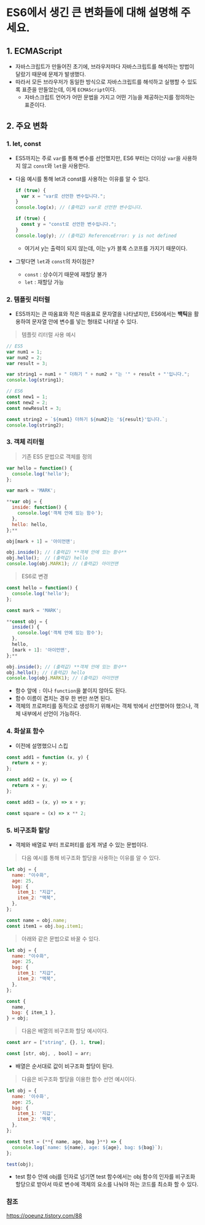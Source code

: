 # ES6에서 생긴 큰 변화들에 대해 설명해 주세요.

## 1. ECMAScript

- 자바스크립트가 만들어진 초기에, 브라우저마다 자바스크립트를 해석하는 방법이 달랐기 때문에 문제가 발생했다.
- 따라서 모든 브라우저가 동일한 방식으로 자바스크립트를 해석하고 실행할 수 있도록 표준을 만들었는데, 이게 `ECMAScript`이다.
  - 자바스크립트 언어가 어떤 문법을 가지고 어떤 기능을 제공하는지를 정의하는 표준이다.

## 2. 주요 변화

### 1. let, const

- ES5까지는 주로 `var`를 통해 변수를 선언했지만, ES6 부터는 더이상 `var`을 사용하지 않고 `const`와 `let`을 사용한다.
- 다음 예시를 통해 let과 const를 사용하는 이유를 알 수 있다.

  ```jsx
  if (true) {
    var x = "var로 선언한 변수입니다.";
  }
  console.log(x); // (출력값) var로 선언한 변수입니다.

  if (true) {
    const y = "const로 선언한 변수입니다.";
  }
  console.log(y); // (출력값) ReferenceError: y is not defined
  ```

  - 여기서 y는 출력이 되지 않는데, 이는 y가 블록 스코프를 가지기 때문이다.

- 그렇다면 `let`과 `const`의 차이점은?
  - `const` : 상수이기 때문에 재할당 불가
  - `let` : 재할당 가능

### 2. 템플릿 리터럴

- ES5까지는 큰 따옴표와 작은 따옴표로 문자열을 나타냈지만, ES6에서는 **백틱**을 활용하여 문자열 안에 변수를 넣는 형태로 나타낼 수 있다.

> 템플릿 리터럴 사용 예시

```jsx
// ES5
var num1 = 1;
var num2 = 2;
var result = 3;

var string1 = num1 + " 더하기 " + num2 + "는 '" + result + "'입니다.";
console.log(string1);

// ES6
const new1 = 1;
const new2 = 2;
const newResult = 3;

const string2 = `${num1} 더하기 ${num2}는 '${result}'입니다.`;
console.log(string2);
```

### 3. 객체 리터럴

> 기존 ES5 문법으로 객체를 정의

```jsx
var hello = function() {
  console.log('hello');
};

var mark = 'MARK';

**var obj = {
  inside: function() {
    console.log('객체 안에 있는 함수');
  },
  hello: hello,
};**

obj[mark + 1] = '아이언맨';

obj.inside(); // (출력값) **객체 안에 있는 함수**
obj.hello();  // (출력값) hello
console.log(obj.MARK1); // (출력값) 아이언맨
```

> ES6로 변경

```jsx
const hello = function() {
  console.log('hello');
};

const mark = 'MARK';

**const obj = {
  inside() {
    console.log('객체 안에 있는 함수');
  },
  hello,
  [mark + 1]: '아이언맨',
};**

obj.inside(); // (출력값) **객체 안에 있는 함수**
obj.hello(); // (출력값) hello
console.log(obj.MARK1); // (출력값) 아이언맨
```

- 함수 앞에 `:` 이나 `function`을 붙이지 않아도 된다.
- 함수 이름이 겹치는 경우 한 번만 쓰면 된다.
- 객체의 프로퍼티를 동적으로 생성하기 위해서는 객체 밖에서 선언했어야 했으나, 객체 내부에서 선언이 가능하다.

### 4. 화살표 함수

- 이전에 설명했으니 스킵

```jsx
const add1 = function (x, y) {
  return x + y;
};

const add2 = (x, y) => {
  return x + y;
};

const add3 = (x, y) => x + y;

const square = (x) => x ** 2;
```

### 5. 비구조화 할당

- 객체와 배열로 부터 프로퍼티를 쉽게 꺼낼 수 있는 문법이다.

> 다음 예시를 통해 비구조화 할당을 사용하는 이유를 알 수 있다.

```jsx
let obj = {
  name: "이수화",
  age: 25,
  bag: {
    item_1: "지갑",
    item_2: "맥북",
  },
};

const name = obj.name;
const item1 = obj.bag.item1;
```

> 아래와 같은 문법으로 바꿀 수 있다.

```jsx
let obj = {
  name: "이수화",
  age: 25,
  bag: {
    item_1: "지갑",
    item_2: "맥북",
  },
};

const {
  name,
  bag: { item_1 },
} = obj;
```

> 다음은 배열의 비구조화 할당 예시이다.

```jsx
const arr = ["string", {}, 1, true];

const [str, obj, , bool] = arr;
```

- 배열은 순서대로 값이 비구조화 할당이 된다.

> 다음은 비구조화 할당을 이용한 함수 선언 예시이다.

```jsx
let obj = {
  name: '이수화',
  age: 25,
  bag: {
    item_1: '지갑',
    item_2: '맥북',
  },
};

const test = (**{ name, age, bag }**) => {
  console.log(`name: ${name}, age: ${age}, bag: ${bag}`);
};

test(obj);
```

- test 함수 안에 obj를 인자로 넘기면 test 함수에서는 obj 함수의 인자를 비구조화 할당으로 받아서 따로 변수에 객체의 요소를 나눠야 하는 코드를 최소화 할 수 있다.

### 참조

https://ooeunz.tistory.com/88
